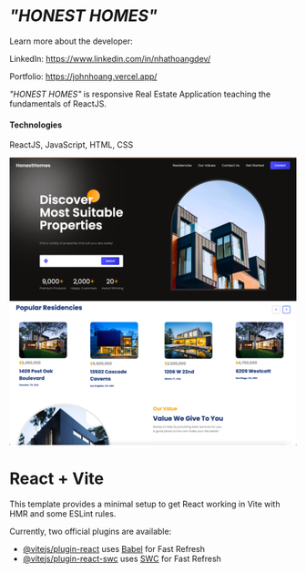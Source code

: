 *"HONEST HOMES"*
===========
Learn more about the developer: 

LinkedIn: https://www.linkedin.com/in/nhathoangdev/

Portfolio: https://johnhoang.vercel.app/

*"HONEST HOMES"* is responsive Real Estate Application teaching the fundamentals of ReactJS. 

#### Technologies
ReactJS, JavaScript, HTML, CSS

![Home](./public/ScreenShot/HonestHome.png)
![Value](./public/ScreenShot/Values.png)

# React + Vite

This template provides a minimal setup to get React working in Vite with HMR and some ESLint rules.

Currently, two official plugins are available:

- [@vitejs/plugin-react](https://github.com/vitejs/vite-plugin-react/blob/main/packages/plugin-react/README.md) uses [Babel](https://babeljs.io/) for Fast Refresh
- [@vitejs/plugin-react-swc](https://github.com/vitejs/vite-plugin-react-swc) uses [SWC](https://swc.rs/) for Fast Refresh
